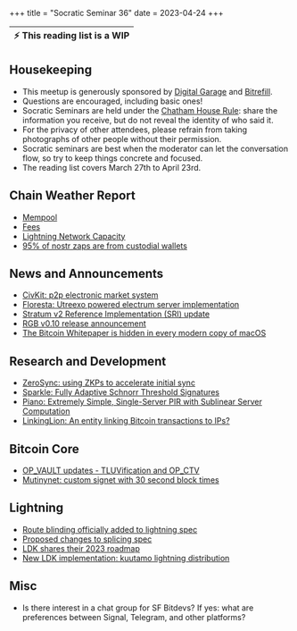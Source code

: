 +++
title = "Socratic Seminar 36"
date = 2023-04-24
+++

| :zap:   This reading list is a WIP      |
|-----------------------------------------|

Housekeeping
------------

- This meetup is generously sponsored by [Digital Garage](https://dg717.com/) and [Bitrefill](https://bitrefill.com/).
- Questions are encouraged, including basic ones!
- Socratic Seminars are held under the [Chatham House Rule](https://www.chathamhouse.org/about-us/chatham-house-rule): share the information you receive, but do not reveal the identity of who said it.
- For the privacy of other attendees, please refrain from taking photographs of other people without their permission.
- Socratic seminars are best when the moderator can let the conversation flow, so try to keep things concrete and focused.
- The reading list covers March 27th to April 23rd.

Chain Weather Report
--------------------

- [Mempool](https://www.bitcoin-mempool.info/#BTC,30d,weight)
- [Fees](https://transactionfee.info/charts/fees-package-feerates/)
- [Lightning Network Capacity](https://bitcoinvisuals.com/ln-capacity)
- [95% of nostr zaps are from custodial wallets](https://twitter.com/benthecarman/status/1638006709741289474)

News and Announcements
----------------------

- [CivKit: p2p electronic market system](https://github.com/civkit/paper/blob/main/civ_kit_paper.pdf)
- [Floresta: Utreexo powered electrum server implementation](https://medium.com/vinteum-org/introducing-floresta-an-utreexo-powered-electrum-server-implementation-60feba8e179d)
- [Stratum v2 Reference Implementation (SRI) update](https://stratumprotocol.org/blog/stratumv2-jn-announcement/)
- [RGB v0.10 release announcement](https://lists.linuxfoundation.org/pipermail/bitcoin-dev/2023-April/021554.html)
- [The Bitcoin Whitepaper is hidden in every modern copy of macOS](https://waxy.org/2023/04/the-bitcoin-whitepaper-is-hidden-in-every-modern-copy-of-macos/)

Research and Development
------------------------

- [ZeroSync: using ZKPs to accelerate initial sync](https://bitcoinmagazine.com/technical/zerosync-reduces-bitcoin-node-validation)
- [Sparkle: Fully Adaptive Schnorr Threshold Signatures](https://eprint.iacr.org/2023/445.pdf)
- [Piano: Extremely Simple, Single-Server PIR with Sublinear Server Computation](https://eprint.iacr.org/2023/452.pdf)
- [LinkingLion: An entity linking Bitcoin transactions to IPs?](https://b10c.me/observations/06-linkinglion/)

Bitcoin Core
------------

- [OP_VAULT updates - TLUVification and OP_CTV](https://twitter.com/jamesob/status/1639019107432513537)
- [Mutinynet: custom signet with 30 second block times](https://blog.mutinywallet.com/mutinynet/)

Lightning
--------

- [Route blinding officially added to lightning spec](https://twitter.com/realtbast/status/1640606307924291585)
- [Proposed changes to splicing spec](https://lists.linuxfoundation.org/pipermail/lightning-dev/2023-March/003895.html)
- [LDK shares their 2023 roadmap](https://lightningdevkit.org/blog/ldk-roadmap/)
- [New LDK implementation: kuutamo lightning distribution](https://github.com/kuutamolabs/lightning-knd)

Misc
----
- Is there interest in a chat group for SF Bitdevs? If yes: what are preferences between Signal, Telegram, and other platforms?

